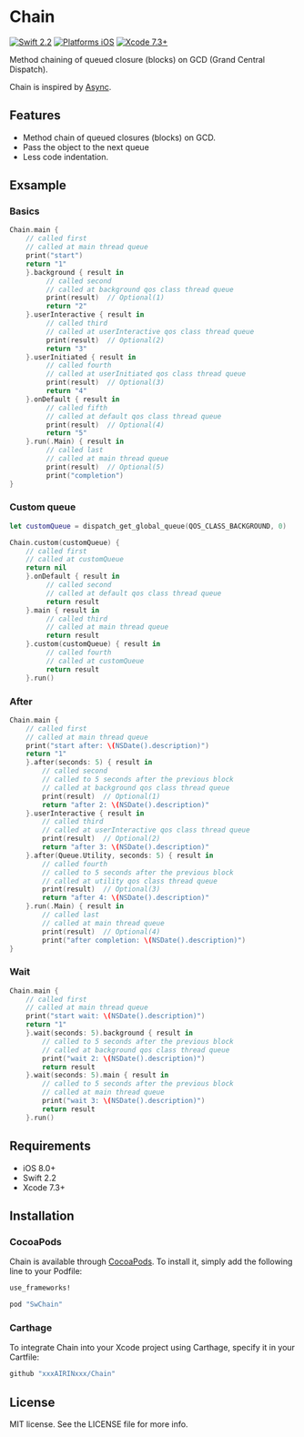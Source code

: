 # Chain

[![Swift 2.2](https://img.shields.io/badge/Swift-2.2-orange.svg?style=flat)](https://developer.apple.com/swift/)
[![Platforms iOS](https://img.shields.io/badge/Platforms-iOS-lightgray.svg?style=flat)](https://developer.apple.com/swift/)
[![Xcode 7.3+](https://img.shields.io/badge/Xcode-7.3+-blue.svg?style=flat)](https://developer.apple.com/swift/)

Method chaining of queued closure (blocks) on GCD (Grand Central Dispatch).

Chain is inspired by [Async](https://github.com/duemunk/Async).

## Features

- Method chain of queued  closures (blocks) on GCD.
- Pass the object to the next queue
- Less code indentation.

## Exsample


### Basics

```swift
Chain.main {
    // called first
    // called at main thread queue
    print("start")
    return "1"
    }.background { result in
         // called second
         // called at background qos class thread queue
         print(result)  // Optional(1)
         return "2"
    }.userInteractive { result in
         // called third
         // called at userInteractive qos class thread queue
         print(result)  // Optional(2)
         return "3"
    }.userInitiated { result in
         // called fourth
         // called at userInitiated qos class thread queue
         print(result)  // Optional(3)
         return "4"
    }.onDefault { result in
         // called fifth
         // called at default qos class thread queue
         print(result)  // Optional(4)
         return "5"
    }.run(.Main) { result in
         // called last
         // called at main thread queue
         print(result)  // Optional(5)
         print("completion")
}
```

### Custom queue

```swift
let customQueue = dispatch_get_global_queue(QOS_CLASS_BACKGROUND, 0)

Chain.custom(customQueue) {
    // called first
    // called at customQueue
    return nil
    }.onDefault { result in
         // called second
         // called at default qos class thread queue
         return result
    }.main { result in
         // called third
         // called at main thread queue
         return result
    }.custom(customQueue) { result in
         // called fourth
         // called at customQueue
         return result
    }.run()
```

### After

```swift
Chain.main {
    // called first
    // called at main thread queue
    print("start after: \(NSDate().description)")
    return "1"
    }.after(seconds: 5) { result in
        // called second
        // called to 5 seconds after the previous block
        // called at background qos class thread queue
        print(result)  // Optional(1)
        return "after 2: \(NSDate().description)"
    }.userInteractive { result in
        // called third
        // called at userInteractive qos class thread queue
        print(result)  // Optional(2)
        return "after 3: \(NSDate().description)"
    }.after(Queue.Utility, seconds: 5) { result in
        // called fourth
        // called to 5 seconds after the previous block
        // called at utility qos class thread queue
        print(result)  // Optional(3)
        return "after 4: \(NSDate().description)"
    }.run(.Main) { result in
        // called last
        // called at main thread queue
        print(result)  // Optional(4)
        print("after completion: \(NSDate().description)")
}
```

### Wait

```swift
Chain.main {
    // called first
    // called at main thread queue
    print("start wait: \(NSDate().description)")
    return "1"
    }.wait(seconds: 5).background { result in
        // called to 5 seconds after the previous block
        // called at background qos class thread queue
        print("wait 2: \(NSDate().description)")
        return result
    }.wait(seconds: 5).main { result in
        // called to 5 seconds after the previous block
        // called at main thread queue
        print("wait 3: \(NSDate().description)")
        return result
    }.run()


```

## Requirements

* iOS 8.0+
* Swift 2.2
* Xcode 7.3+

## Installation

### CocoaPods

Chain is available through [CocoaPods](http://cocoapods.org). To install
it, simply add the following line to your Podfile:

```ruby
use_frameworks!

pod "SwChain"
```

### Carthage

To integrate Chain into your Xcode project using Carthage, specify it in your Cartfile:

```ruby
github "xxxAIRINxxx/Chain"
```

## License

MIT license. See the LICENSE file for more info.
